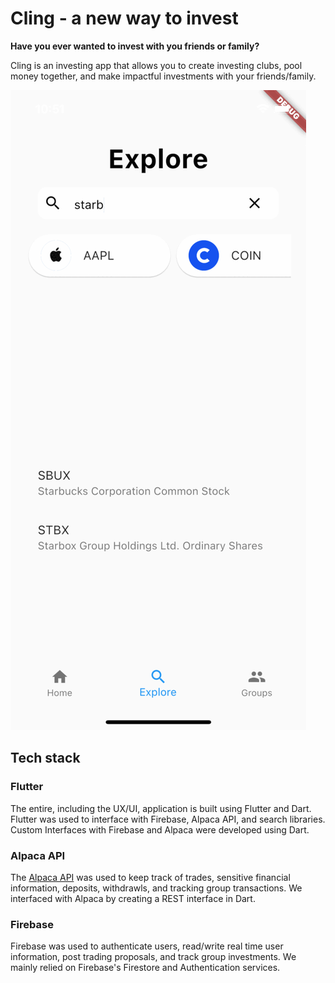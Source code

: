 # Cling - a new way to invest

**Have you ever wanted to invest with you friends or family?**

Cling is an investing app that allows you to create investing clubs, pool money together, and make impactful investments with your friends/family.

![](https://github.com/Aneeshers/cling/blob/main/ezgif.com-gif-maker.gif)


## Tech stack

### Flutter

The entire, including the UX/UI, application is built using Flutter and Dart. Flutter was used to interface with Firebase, Alpaca API, and search libraries. Custom Interfaces with Firebase and Alpaca were developed using Dart.

### Alpaca API

The [Alpaca API](https://alpaca.markets) was used to keep track of trades, sensitive financial information, deposits, withdrawls, and tracking group transactions. We interfaced with Alpaca by creating a REST interface in Dart.

### Firebase

Firebase was used to authenticate users, read/write real time user information, post trading proposals, and track group investments. We mainly relied on Firebase's Firestore and Authentication services.

